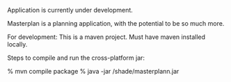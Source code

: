 Application is currently under development. 

Masterplan is a planning application, with the potential to be so much more.

For development: This is a maven project. Must have maven installed locally.

Steps to compile and run the cross-platform jar:

  % mvn compile package
  % java -jar <project-dir>/shade/masterplann.jar
  
  
